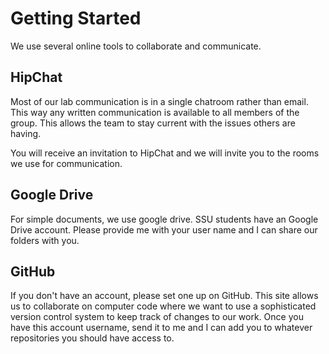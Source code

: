 # Getting Started

We use several online tools to collaborate and communicate.

## HipChat

Most of our lab communication is in a single chatroom rather than email.
This way any written communication is available to all members of the
group.  This allows the team to stay current with the issues others are
having.

You will receive an invitation to HipChat and we will invite you to the
rooms we use for communication.

## Google Drive

For simple documents, we use google drive.  SSU students have an Google
Drive account.  Please provide me with your user name and I can share
our folders with you.

## GitHub

If you don't have an account, please set one up on GitHub.  This site
allows us to collaborate on computer code where we want to use a
sophisticated version control system to keep track of changes to our
work.  Once you have this account username, send it to me and I can add
you to whatever repositories you should have access to.

